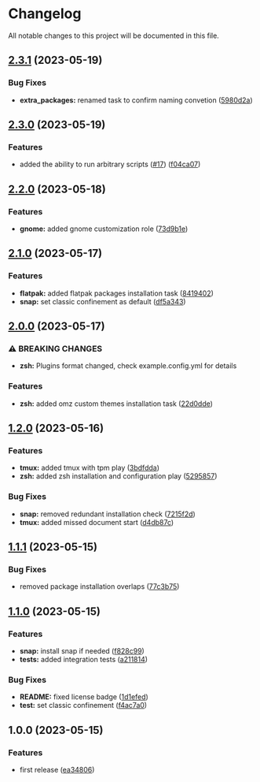 # Changelog

All notable changes to this project will be documented in this file.

## [2.3.1](https://github.com/AlexNabokikh/ubuntu-playbook/compare/v2.3.0...v2.3.1) (2023-05-19)


### Bug Fixes

* **extra_packages:** renamed task to confirm naming convetion ([5980d2a](https://github.com/AlexNabokikh/ubuntu-playbook/commit/5980d2a48d001db47d090f4c5c07b7a50a80deb7))

## [2.3.0](https://github.com/AlexNabokikh/ubuntu-playbook/compare/v2.2.0...v2.3.0) (2023-05-19)


### Features

* added the ability to run arbitrary scripts ([#17](https://github.com/AlexNabokikh/ubuntu-playbook/issues/17)) ([f04ca07](https://github.com/AlexNabokikh/ubuntu-playbook/commit/f04ca07310a84e677dd1230783aa0c79a4d1de30))

## [2.2.0](https://github.com/AlexNabokikh/ubuntu-playbook/compare/v2.1.0...v2.2.0) (2023-05-18)


### Features

* **gnome:** added gnome customization role ([73d9b1e](https://github.com/AlexNabokikh/ubuntu-playbook/commit/73d9b1ead1a9ace1c95a8951318db19d6ffdd1d5))

## [2.1.0](https://github.com/AlexNabokikh/ubuntu-playbook/compare/v2.0.0...v2.1.0) (2023-05-17)


### Features

* **flatpak:** added flatpak packages installation task ([8419402](https://github.com/AlexNabokikh/ubuntu-playbook/commit/8419402d2963856447d704dc1b643e062998bdf8))
* **snap:** set classic confinement as default ([df5a343](https://github.com/AlexNabokikh/ubuntu-playbook/commit/df5a3431c289873915fb70f0ec27967180b62eba))

## [2.0.0](https://github.com/AlexNabokikh/ubuntu-playbook/compare/v1.2.0...v2.0.0) (2023-05-17)


### ⚠ BREAKING CHANGES

* **zsh:** Plugins format changed, check example.config.yml for details

### Features

* **zsh:** added omz custom themes installation task ([22d0dde](https://github.com/AlexNabokikh/ubuntu-playbook/commit/22d0dde82e1174ccfa103a011693647fd4dc9374))

## [1.2.0](https://github.com/AlexNabokikh/ubuntu-playbook/compare/v1.1.1...v1.2.0) (2023-05-16)


### Features

* **tmux:** added tmux with tpm play ([3bdfdda](https://github.com/AlexNabokikh/ubuntu-playbook/commit/3bdfddaeb856c1a346ce697d6a7ca21677f04d6a))
* **zsh:** added zsh installation and configuration play ([5295857](https://github.com/AlexNabokikh/ubuntu-playbook/commit/529585715c6af34214092e1d85e396dce37ca1cf))


### Bug Fixes

* **snap:** removed redundant installation check ([7215f2d](https://github.com/AlexNabokikh/ubuntu-playbook/commit/7215f2dbb877100e68401a74e1445aa19fb9e8e0))
* **tmux:** added missed document start ([d4db87c](https://github.com/AlexNabokikh/ubuntu-playbook/commit/d4db87cb4010bd0087bb0ad233bcb563eab8f57f))

## [1.1.1](https://github.com/AlexNabokikh/ubuntu-playbook/compare/v1.1.0...v1.1.1) (2023-05-15)


### Bug Fixes

* removed package installation overlaps ([77c3b75](https://github.com/AlexNabokikh/ubuntu-playbook/commit/77c3b756dc3d4a7f4bfe215d61fb06bc52479a85))

## [1.1.0](https://github.com/AlexNabokikh/ubuntu-playbook/compare/v1.0.0...v1.1.0) (2023-05-15)


### Features

* **snap:** install snap if needed ([f828c99](https://github.com/AlexNabokikh/ubuntu-playbook/commit/f828c99eae06b24b1fb7150d110d7d48849fd0a2))
* **tests:** added integration tests ([a211814](https://github.com/AlexNabokikh/ubuntu-playbook/commit/a211814a5882a24ede938b435020cfb3fb32261b))


### Bug Fixes

* **README:** fixed license badge ([1d1efed](https://github.com/AlexNabokikh/ubuntu-playbook/commit/1d1efed47d180f7d53080a88b178cdf97b3e916a))
* **test:** set classic confinement ([f4ac7a0](https://github.com/AlexNabokikh/ubuntu-playbook/commit/f4ac7a0de23e0e3256665b6021a88a3b52a4f125))

## 1.0.0 (2023-05-15)


### Features

* first release ([ea34806](https://github.com/AlexNabokikh/ubuntu-playbook/commit/ea348063bce3a5e36b5f2951085d3b408010677e))
